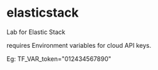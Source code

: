 # elasticstack
Lab for Elastic Stack

requires Environment variables for cloud API keys.

Eg:
	TF_VAR_token="012434567890"
